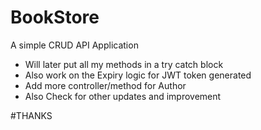 # BookStore
A simple CRUD API Application
* Will later put all my methods in a try catch block
* Also work on the Expiry logic for JWT token generated
* Add more controller/method for Author
* Also Check for other updates and improvement

#THANKS
